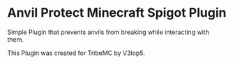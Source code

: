 # Anvil Protect Minecraft Spigot Plugin
Simple Plugin that prevents anvils from breaking while interacting with them.

This Plugin was created for TribeMC by V3lop5.